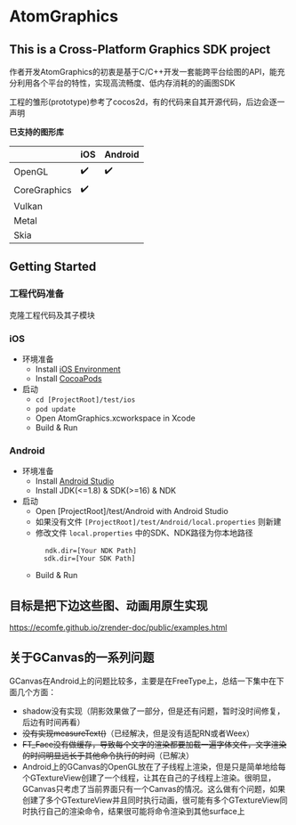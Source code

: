 # AtomGraphics
 
## This is a Cross-Platform Graphics SDK project
 
作者开发AtomGraphics的初衷是基于C/C++开发一套能跨平台绘图的API，能充分利用各个平台的特性，实现高流畅度、低内存消耗的的画图SDK

工程的雏形(prototype)参考了cocos2d，有的代码来自其开源代码，后边会逐一声明

**已支持的图形库**

|   | iOS | Android |
| --- | --- | --- |
| OpenGL | ✔️ | ✔️ |
| CoreGraphics | ✔️  |  |
| Vulkan |  |  |
| Metal |  |  |
| Skia |  |  |


## Getting Started

### 工程代码准备
克隆工程代码及其子模块
 
### iOS
* 环境准备
    * Install [iOS Environment](https://developer.apple.com/library/ios/documentation/IDEs/Conceptual/AppStoreDistributionTutorial/Setup/Setup.html)
    * Install [CocoaPods](https://guides.cocoapods.org/using/getting-started.html)
* 启动
    * `cd [ProjectRoot]/test/ios`
    * `pod update`
    * Open AtomGraphics.xcworkspace in Xcode
    * Build & Run
 
### Android
 * 环境准备
    * Install [Android Studio](https://developer.android.com/studio/)
    * Install JDK(<=1.8) & SDK(>=16) & NDK
 * 启动
    * Open [ProjectRoot]/test/Android with Android Studio
    * 如果没有文件 `[ProjectRoot]/test/Android/local.properties` 则新建
    * 修改文件 `local.properties` 中的SDK、NDK路径为你本地路径
        <pre>
        <code>ndk.dir=[Your NDK Path]
        sdk.dir=[Your SDK Path]</code></pre>
    * Build & Run

## 目标是把下边这些图、动画用原生实现

https://ecomfe.github.io/zrender-doc/public/examples.html


## 关于GCanvas的一系列问题
GCanvas在Android上的问题比较多，主要是在FreeType上，总结一下集中在下面几个方面：

* shadow没有实现（阴影效果做了一部分，但是还有问题，暂时没时间修复，后边有时间再看）
* ~~没有实现measureText()~~（已经解决，但是没有适配RN或者Weex）
* ~~FT_Face没有做缓存，导致每个文字的渲染都要加载一遍字体文件，文字渲染的时间明显远长于其他命令执行的时间~~（已解决）
* Android上的GCanvas的OpenGL放在了子线程上渲染，但是只是简单地给每个GTextureView创建了一个线程，让其在自己的子线程上渲染。很明显，GCanvas只考虑了当前界面只有一个Canvas的情况。这么做有个问题，如果创建了多个GTextureView并且同时执行动画，很可能有多个GTextureView同时执行自己的渲染命令，结果很可能将命令渲染到其他surface上

